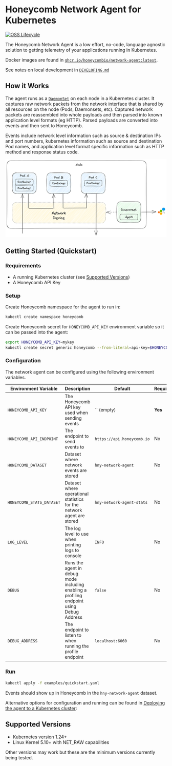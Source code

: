 # Honeycomb Network Agent for Kubernetes

[![OSS Lifecycle](https://img.shields.io/osslifecycle/honeycombio/honeycomb-network-agent)](https://github.com/honeycombio/home/blob/main/honeycomb-oss-lifecycle-and-practices.md)

The Honeycomb Network Agent is a low effort, no-code, language agnostic solution to getting telemetry of your applications running in Kubernetes.

Docker images are found in [`ghcr.io/honeycombio/network-agent:latest`](https://github.com/honeycombio/honeycomb-network-agent/pkgs/container/network-agent).

See notes on local development in [`DEVELOPING.md`](./DEVELOPING.md)

## How it Works

The agent runs as a [`DaemonSet`](https://kubernetes.io/docs/admin/daemons/) on each node in a Kubernetes cluster.
It captures raw network packets from the network interface that is shared by all resources on the node (Pods, Daemonsets, etc).
Captured network packets are reassembled into whole payloads and then parsed into known application level formats (eg HTTP).
Parsed payloads are converted into events and then sent to Honeycomb.

Events include network level information such as source & destination IPs and port numbers, kubernetes information such as source and destination Pod names, and application level format specific information such as HTTP method and response status code.

![design diagram](./agent_design.png)

## Getting Started (Quickstart)

### Requirements

- A running Kubernetes cluster (see [Supported Versions](#supported-versions))
- A Honeycomb API Key

### Setup

Create Honeycomb namespace for the agent to run in:

```sh
kubectl create namespace honeycomb
```

Create Honeycomb secret for `HONEYCOMB_API_KEY` environment variable so it can be passed into the agent:

```sh
export HONEYCOMB_API_KEY=mykey
kubectl create secret generic honeycomb --from-literal=api-key=$HONEYCOMB_API_KEY --namespace=honeycomb
```

### Configuration

The network agent can be configured using the following environment variables.

| Environment Variable      | Description                                                                              | Default                    | Required? |
| ------------------------- | ---------------------------------------------------------------------------------------- | -------------------------- | --------- |
| `HONEYCOMB_API_KEY`       | The Honeycomb API key used when sending events                                           | `` (empty)                 | **Yes**   |
| `HONEYCOMB_API_ENDPOINT`  | The endpoint to send events to                                                           | `https://api.honeycomb.io` | No        |
| `HONEYCOMB_DATASET`       | Dataset where network events are stored                                                  | `hny-network-agent`        | No        |
| `HONEYCOMB_STATS_DATASET` | Dataset where operational statistics for the network agent are stored                    | `hny-network-agent-stats`  | No        |
| `LOG_LEVEL`               | The log level to use when printing logs to console                                       | `INFO`                     | No        |
| `DEBUG`                   | Runs the agent in debug mode including enabling a profiling endpoint using Debug Address | `false`                    | No        |
| `DEBUG_ADDRESS`           | The endpoint to listen to when running the profile endpoint                              | `localhost:6060`           | No        |

### Run

```sh
kubectl apply -f examples/quickstart.yaml
```

Events should show up in Honeycomb in the `hny-network-agent` dataset.

Alternative options for configuration and running can be found in [Deploying the agent to a Kubernetes cluster](./DEVELOPING.md#deploying-the-agent-to-a-kubernetes-cluster):

## Supported Versions

- Kubernetes version 1.24+
- Linux Kernel 5.10+ with NET_RAW capabilities

Other versions may work but these are the minimum versions currently being tested.
